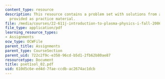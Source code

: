 ```yaml
---
content_type: resource
description: This resource contains a problem set with solutions from a previous semester,
  provided as practice material.
file: /media/courses/22-611j-introduction-to-plasma-physics-i-fall-2006/610d5c6eed4d7faeccdbac2674ac1dcb_pset1sol_02.pdf
file_type: application/pdf
learning_resource_types:
- Assignments
ocw_type: OCWFile
parent_title: Assignments
parent_type: CourseSection
parent_uid: 722c2f9c-e358-96cd-b5d1-2fb62b80ae87
resourcetype: Document
title: pset1sol_02.pdf
uid: 610d5c6e-ed4d-7fae-ccdb-ac2674ac1dcb
---
```

